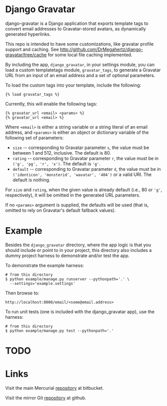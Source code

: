 Django Gravatar
===============

django-gravatar is a Django application that exports template tags to convert
email addresses to Gravatar-stored avatars, as dynamically generated hyperlinks.

This repo is intended to have some customizations, like gravatar profile support and caching.
See <a href="http://github.com/DrMegahertz/django-gravatar/tree/cache">http://github.com/DrMegahertz/django-gravatar/tree/cache</a> for some local file caching implemented.

By including the app, `django_gravatar`, in your settings module, you can
load a custom templatetags module, `gravatar_tags`, to generate a Gravatar URL
from an input of an email address and a set of optional parameters.

To load the custom tags into your template, include the following:

    {% load gravatar_tags %}

Currently, this will enable the following tags:

    {% gravatar_url <email> <params> %}
    {% gravatar_url <email> %}

Where `<email>` is either a string variable or a string literal of an email
address, and `<params>` is either an object or dictionary variable of the
following set of parameters:

* `size` -- corresponding to Gravatar parameter `s`, the value must be between
1 and 512, inclusive. The default is 80.
* `rating` -- corresponding to Gravatar parameter `r`, the value must be in
`('g', 'pg', 'r', 'x')`. The default is `'g'`.
* `default` -- corresponding to Gravatar parameter `d`, the value must be in
`('identicon', 'monsterid', 'wavatar', '404')` or a valid URI.
The default is nothing.

For `size` and `rating`, when the given value is already default (i.e., 80 or
`'g'`, respectively), it will be omitted in the generated URL parameters.

If no `<params>` argument is supplied, the defaults will be used (that is,
omitted to rely on Gravatar's default fallback values).

Example
=======

Besides the `django_gravatar` directory, where the app logic is that you should
include or point to in your project, this directory also includes a dummy project
harness to demonstrate and/or test the app.

To demonstrate the example harness:

    # from this directory
    $ python example/manage.py runserver --pythonpath='.' \
      --settings='example.settings'

Then browse to:

    http://localhost:8000/email/<some@email.address>

To run unit tests (one is included with the django_gravatar app), use the 
harness:

    # from this directory
    $ python example/manage.py test --pythonpath='.'

TODO
====

Links
=====

Visit the main Mercurial [repository](http://bitbucket.org/santa4nt/django-gravatar)
at bitbucket.

Visit the mirror Git [repository](http://github.com/santa4nt/django-gravatar)
at github.
